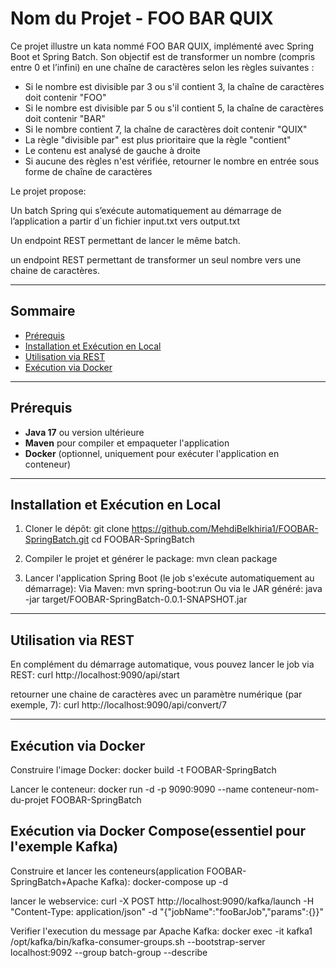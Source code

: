 # Nom du Projet - FOO BAR QUIX

Ce projet illustre un kata nommé FOO BAR QUIX, implémenté avec Spring Boot et Spring Batch.
Son objectif est de transformer un nombre (compris entre 0 et l’infini) en une chaîne de caractères selon les règles suivantes :
- Si le nombre est divisible par 3 ou s'il contient 3, la chaîne de caractères doit contenir "FOO"
- Si le nombre est divisible par 5 ou s'il contient 5, la chaîne de caractères doit contenir "BAR"
- Si le nombre contient 7, la chaîne de caractères doit contenir "QUIX"
- La règle "divisible par" est plus prioritaire que la règle "contient"
- Le contenu est analysé de gauche à droite
- Si aucune des règles n'est vérifiée, retourner le nombre en entrée sous forme de chaîne de caractères

Le projet propose:

Un batch Spring qui s’exécute automatiquement au démarrage de l’application a partir d`un fichier input.txt vers output.txt

Un endpoint REST permettant de lancer le même batch.

un endpoint REST permettant de transformer un seul nombre vers une chaine de caractères.

---

## Sommaire

- [Prérequis](#prérequis)
- [Installation et Exécution en Local](#installation-et-exécution-en-local)
- [Utilisation via REST](#utilisation-via-rest)
- [Exécution via Docker](#exécution-via-docker)

---

## Prérequis

- **Java 17** ou version ultérieure
- **Maven** pour compiler et empaqueter l'application
- **Docker** (optionnel, uniquement pour exécuter l'application en conteneur)

---

## Installation et Exécution en Local

1. Cloner le dépôt:
   git clone https://github.com/MehdiBelkhiria1/FOOBAR-SpringBatch.git
   cd FOOBAR-SpringBatch

2. Compiler le projet et générer le package:
   mvn clean package

3. Lancer l'application Spring Boot (le job s'exécute automatiquement au démarrage):
  Via Maven:
  mvn spring-boot:run
  Ou via le JAR généré:
  java -jar target/FOOBAR-SpringBatch-0.0.1-SNAPSHOT.jar

---

## Utilisation via REST

En complément du démarrage automatique, vous pouvez lancer le job via REST:
curl http://localhost:9090/api/start

retourner une chaine de caractères avec un paramètre numérique (par exemple, 7):
curl http://localhost:9090/api/convert/7

---

## Exécution via Docker

Construire l'image Docker:
docker build -t FOOBAR-SpringBatch 

Lancer le conteneur:
docker run -d -p 9090:9090 --name conteneur-nom-du-projet FOOBAR-SpringBatch

## Exécution via Docker Compose(essentiel pour l'exemple Kafka)

Construire et lancer les conteneurs(application FOOBAR-SpringBatch+Apache Kafka):
docker-compose up -d 

lancer le webservice:
curl -X POST http://localhost:9090/kafka/launch -H "Content-Type: application/json" -d "{\"jobName\":\"fooBarJob\",\"params\":{}}"

Verifier l'execution du message par Apache Kafka:
docker exec -it kafka1  /opt/kafka/bin/kafka-consumer-groups.sh  --bootstrap-server localhost:9092 --group batch-group --describe
